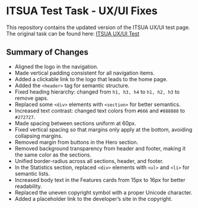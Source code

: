 # ITSUA Test Task - UX/UI Fixes

This repository contains the updated version of the ITSUA UX/UI test page.  
The original task can be found here: [ITSUA UX/UI Test](https://itsua.eu/tests/ux.html)

## Summary of Changes

- Aligned the logo in the navigation.
- Made vertical padding consistent for all navigation items.
- Added a clickable link to the logo that leads to the home page.
- Added the `<header>` tag for semantic structure.
- Fixed heading hierarchy: changed from `h1, h3, h4` to `h1, h2, h3` to remove gaps.
- Replaced some `<div>` elements with `<section>` for better semantics.
- Increased text contrast: changed text colors from `#666` and `#888888` to `#272727`.
- Made spacing between sections uniform at 60px.
- Fixed vertical spacing so that margins only apply at the bottom, avoiding collapsing margins.
- Removed margin from buttons in the Hero section.
- Removed background transparency from header and footer, making it the same color as the sections.
- Unified border-radius across all sections, header, and footer.
- In the Statistics section, replaced `<div>` elements with `<ul>` and `<li>` for semantic lists.
- Increased body text in the Features cards from 15px to 16px for better readability.
- Replaced the uneven copyright symbol with a proper Unicode character.
- Added a placeholder link to the developer’s site in the copyright.
